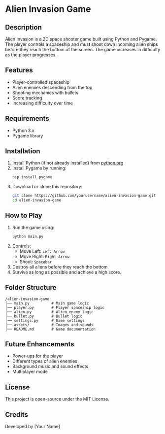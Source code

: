 # Alien Invasion Game

## Description
Alien Invasion is a 2D space shooter game built using Python and Pygame. The player controls a spaceship and must shoot down incoming alien ships before they reach the bottom of the screen. The game increases in difficulty as the player progresses.

## Features
- Player-controlled spaceship
- Alien enemies descending from the top
- Shooting mechanics with bullets
- Score tracking
- Increasing difficulty over time

## Requirements
- Python 3.x
- Pygame library

## Installation
1. Install Python (if not already installed) from [python.org](https://www.python.org/)
2. Install Pygame by running:
   ```sh
   pip install pygame
   ```
3. Download or clone this repository:
   ```sh
   git clone https://github.com/yourusername/alien-invasion-game.git
   cd alien-invasion-game
   ```

## How to Play
1. Run the game using:
   ```sh
   python main.py
   ```
2. Controls:
   - Move Left: `Left Arrow`
   - Move Right: `Right Arrow`
   - Shoot: `Spacebar`
3. Destroy all aliens before they reach the bottom.
4. Survive as long as possible and achieve a high score.

## Folder Structure
```
/alien-invasion-game
│── main.py          # Main game logic
│── player.py        # Player spaceship logic
│── alien.py         # Alien enemy logic
│── bullet.py        # Bullet logic
│── settings.py      # Game settings
│── assets/          # Images and sounds
│── README.md        # Game documentation
```

## Future Enhancements
- Power-ups for the player
- Different types of alien enemies
- Background music and sound effects
- Multiplayer mode

## License
This project is open-source under the MIT License.

## Credits
Developed by [Your Name]

